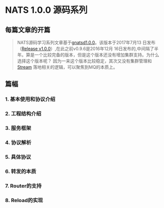 # NATS 1.0.0 源码系列

## 每篇文章的开篇

> NATS源码学习系列文章基于[gnatsd1.0.0](https://github.com/nats-io/gnatsd/tree/v1.0.0)。该版本于2017年7月13
> 日发布（[Release v1.0.0](https://github.com/nats-io/gnatsd/releases/tag/v1.0.0)）,在此之前v0.9.6是2016年12月
> 16日发布的,中间隔了半年。算是一个比较完备的版本，但是这个版本还没有增加集群支持。为什么选择这个版本呢？
> 因为一来这个版本比较稳定，其次又没有集群管理和[Stream](https://github.com/nats-io/nats-streaming-server)
> 落地相关的逻辑，可以聚焦到MQ的本质上。

## 篇幅

### 1. 基本使用和协议介绍

### 2. 工程结构介绍

### 3. 服务框架

### 4. 协议解析

### 5. 具体协议

### 6. 转发的本质

### 7. Router的支持

### 8. Reload的实现
